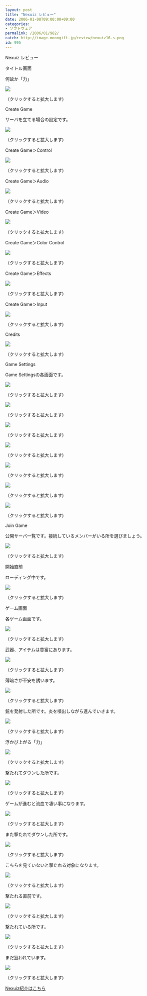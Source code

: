 ```yaml
---
layout: post
title: "Nexuiz レビュー"
date: 2006-01-08T09:00:00+09:00
categories:
- ソフトウェア
permalink: /2006/01/982/
catch: http://image.moongift.jp/review/nexuiz16.s.png
id: 995
---
```

Nexuiz レビュー  
<!--more-->

タイトル画面

  

何故か「力」

  

[![](http://image.moongift.jp/review/nexuiz1.s.png)](http://image.moongift.jp/review/nexuiz1.png)  
  
（クリックすると拡大します)

  

Create Game

  

サーバを立てる場合の設定です。

  

[![](http://image.moongift.jp/review/nexuiz2.s.png)](http://image.moongift.jp/review/nexuiz2.png)  
  
（クリックすると拡大します)

  

Create Game＞Control

  

[![](http://image.moongift.jp/review/nexuiz3.s.png)](http://image.moongift.jp/review/nexuiz3.png)  
  
（クリックすると拡大します)

  

Create Game＞Audio

  

[![](http://image.moongift.jp/review/nexuiz4.s.png)](http://image.moongift.jp/review/nexuiz4.png)  
  
（クリックすると拡大します)

  

Create Game＞Video

  

[![](http://image.moongift.jp/review/nexuiz5.s.png)](http://image.moongift.jp/review/nexuiz5.png)  
  
（クリックすると拡大します)

  

Create Game＞Color Control

  

[![](http://image.moongift.jp/review/nexuiz6.s.png)](http://image.moongift.jp/review/nexuiz6.png)  
  
（クリックすると拡大します)

  

Create Game＞Effects

  

[![](http://image.moongift.jp/review/nexuiz7.s.png)](http://image.moongift.jp/review/nexuiz7.png)  
  
（クリックすると拡大します)

  

Create Game＞Input

  

[![](http://image.moongift.jp/review/nexuiz8.s.png)](http://image.moongift.jp/review/nexuiz8.png)  
  
（クリックすると拡大します)

  

Credits

  

[![](http://image.moongift.jp/review/nexuiz9.s.png)](http://image.moongift.jp/review/nexuiz9.png)  
  
（クリックすると拡大します)

  

Game Settings

  

Game Settingsの各画面です。

  

[![](http://image.moongift.jp/review/nexuiz10.s.png)](http://image.moongift.jp/review/nexuiz10.png)  
  
（クリックすると拡大します)

  

[![](http://image.moongift.jp/review/nexuiz11.s.png)](http://image.moongift.jp/review/nexuiz11.png)  
  
（クリックすると拡大します)

  

[![](http://image.moongift.jp/review/nexuiz12.s.png)](http://image.moongift.jp/review/nexuiz12.png)  
  
（クリックすると拡大します)

  

[![](http://image.moongift.jp/review/nexuiz13.s.png)](http://image.moongift.jp/review/nexuiz13.png)  
  
（クリックすると拡大します)

  

[![](http://image.moongift.jp/review/nexuiz14.s.png)](http://image.moongift.jp/review/nexuiz14.png)  
  
（クリックすると拡大します)

  

[![](http://image.moongift.jp/review/nexuiz15.s.png)](http://image.moongift.jp/review/nexuiz15.png)  
  
（クリックすると拡大します)

  

[![](http://image.moongift.jp/review/nexuiz16.s.png)](http://image.moongift.jp/review/nexuiz16.png)  
  
（クリックすると拡大します)

  

Join Game

  

公開サーバ一覧です。接続しているメンバーがいる所を選びましょう。

  

[![](http://image.moongift.jp/review/nexuiz17.s.png)](http://image.moongift.jp/review/nexuiz17.png)  
  
（クリックすると拡大します)

  

開始直前

  

ローディング中です。

  

[![](http://image.moongift.jp/review/nexuiz18.s.png)](http://image.moongift.jp/review/nexuiz18.png)  
  
（クリックすると拡大します)

  

ゲーム画面

  

各ゲーム画面です。

  

[![](http://image.moongift.jp/review/nexuiz19.s.png)](http://image.moongift.jp/review/nexuiz19.png)  
  
（クリックすると拡大します)

  

武器、アイテムは豊富にあります。

  

[![](http://image.moongift.jp/review/nexuiz20.s.png)](http://image.moongift.jp/review/nexuiz20.png)  
  
（クリックすると拡大します)

  

薄暗さが不安を誘います。

  

[![](http://image.moongift.jp/review/nexuiz21.s.png)](http://image.moongift.jp/review/nexuiz21.png)  
  
（クリックすると拡大します)

  

銃を発射した所です。炎を噴出しながら進んでいきます。

  

[![](http://image.moongift.jp/review/nexuiz22.s.png)](http://image.moongift.jp/review/nexuiz22.png)  
  
（クリックすると拡大します)

  

浮かび上がる「力」

  

[![](http://image.moongift.jp/review/nexuiz23.s.png)](http://image.moongift.jp/review/nexuiz23.png)  
  
（クリックすると拡大します)

  

撃たれてダウンした所です。

  

[![](http://image.moongift.jp/review/nexuiz24.s.png)](http://image.moongift.jp/review/nexuiz24.png)  
  
（クリックすると拡大します)

  

ゲームが進むと流血で凄い事になります。

  

[![](http://image.moongift.jp/review/nexuiz25.s.png)](http://image.moongift.jp/review/nexuiz25.png)  
  
（クリックすると拡大します)

  

また撃たれてダウンした所です。

  

[![](http://image.moongift.jp/review/nexuiz26.s.png)](http://image.moongift.jp/review/nexuiz26.png)  
  
（クリックすると拡大します)

  

こちらを見ていないと撃たれる対象になります。

  

[![](http://image.moongift.jp/review/nexuiz27.s.png)](http://image.moongift.jp/review/nexuiz27.png)  
  
（クリックすると拡大します)

  

撃たれる直前です。

  

[![](http://image.moongift.jp/review/nexuiz28.s.png)](http://image.moongift.jp/review/nexuiz28.png)  
  
（クリックすると拡大します)

  

撃たれている所です。

  

[![](http://image.moongift.jp/review/nexuiz29.s.png)](http://image.moongift.jp/review/nexuiz29.png)  
  
（クリックすると拡大します)

  

まだ狙われています。

  

[![](http://image.moongift.jp/review/nexuiz30.s.png)](http://image.moongift.jp/review/nexuiz30.png)  
  
（クリックすると拡大します)

  

[Nexuiz紹介はこちら](http://oss.moongift.jp/intro/i-981.html)

